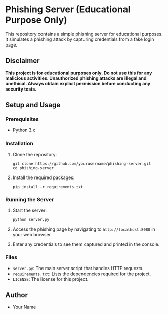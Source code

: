 # Phishing Server (Educational Purpose Only)

This repository contains a simple phishing server for educational purposes. It simulates a phishing attack by capturing credentials from a fake login page.

## Disclaimer
**This project is for educational purposes only. Do not use this for any malicious activities. Unauthorized phishing attacks are illegal and unethical. Always obtain explicit permission before conducting any security tests.**

## Setup and Usage

### Prerequisites
- Python 3.x

### Installation

1. Clone the repository:
    ```
    git clone https://github.com/yourusername/phishing-server.git
    cd phishing-server
    ```

2. Install the required packages:
    ```
    pip install -r requirements.txt
    ```

### Running the Server

1. Start the server:
    ```
    python server.py
    ```

2. Access the phishing page by navigating to `http://localhost:8080` in your web browser.

3. Enter any credentials to see them captured and printed in the console.

### Files

- `server.py`: The main server script that handles HTTP requests.
- `requirements.txt`: Lists the dependencies required for the project.
- `LICENSE`: The license for this project.

## Author
- Your Name

